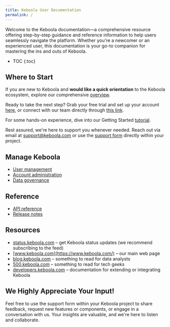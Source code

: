 ```yaml
---
title: Keboola User Documentation
permalink: /
---
```


Welcome to the Keboola documentation—a comprehensive resource offering step-by-step guidance and reference information to help users 
seamlessly navigate the platform. Whether you're a newcomer or an experienced user, this documentation is your go-to companion for mastering 
the ins and outs of Keboola.

* TOC
{:toc}

## Where to Start
If you are new to Keboola and **would like a quick orientation** to the Keboola ecosystem, explore our comprehensive [overview](/overview/). 

Ready to take the next step? Grab your free trial and set up your account [here](https://connection.north-europe.azure.keboola.com/wizard), 
or connect with our team directly through [this link](https://www.keboola.com/contact).

For some hands-on experience, dive into our Getting Started [tutorial](/tutorial/).

Rest assured, we're here to support you whenever needed. Reach out via email at [support@keboola.com](support@keboola.com) or use the [support form](https://help.keboola.com/management/support/) directly within your project.  

## Manage Keboola
- [User management](/management/#user-management)
- [Account administration](/management/account/)
- [Data governance](/management/account/)

## Reference
- [API reference](https://developers.keboola.com/overview/api/)
- [Release notes](https://changelog.keboola.com/) 

## Resources
- [status.keboola.com](http://status.keboola.com/) – get Keboola status updates (we recommend subscribing to the feed)
- [www.keboola.com](https://www.keboola.com/) – our main web page
- [blog.keboola.com](https://blog.keboola.com/) – something to read for data analysts
- [500.keboola.com](https://500.keboola.com/) – something to read for tech geeks
- [developers.keboola.com](https://developers.keboola.com) – documentation for extending or integrating Keboola

## We Highly Appreciate Your Input!
Feel free to use the support form within your Keboola project to share feedback, request new features or components, 
or engage in a conversation with us. Your insights are valuable, and we're here to listen and collaborate.

